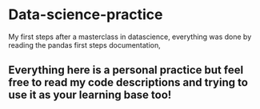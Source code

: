 # Data-science-practice
My first steps after a masterclass in datascience, everything was done by reading the pandas first steps documentation,
## Everything here is a personal practice but feel free to read my code descriptions and trying to use it as your learning base too!
